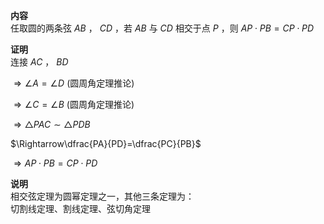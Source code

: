 **内容**  
任取圆的两条弦 $AB$ ， $CD$ ，若 $AB$ 与 $CD$ 相交于点 $P$ ，则 $AP\cdot PB=CP\cdot PD$  
  
**证明**  
连接 $AC$ ， $BD$  
  
$\Rightarrow\angle A=\angle D$ (圆周角定理推论)  
  
$\Rightarrow\angle C=\angle B$ (圆周角定理推论)  
  
$\Rightarrow\triangle PAC\sim\triangle PDB$  
  
$\Rightarrow\dfrac{PA}{PD}=\dfrac{PC}{PB}$  
  
$\Rightarrow AP\cdot PB=CP\cdot PD$  
  
**说明**  
相交弦定理为圆幂定理之一，其他三条定理为：  
切割线定理、割线定理、弦切角定理  
